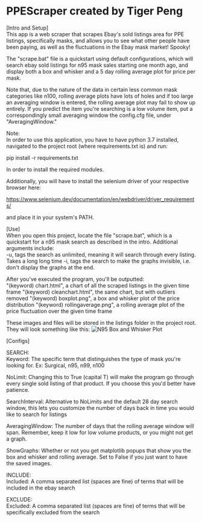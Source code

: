 # PPEScraper created by Tiger Peng
[Intro and Setup]\
This app is a web scraper that scrapes Ebay's sold listings area for PPE listings, specifically masks, and allows you to see what
other people have been paying, as well as the fluctuations in the Ebay mask market! Spooky!

The "scrape.bat" file is a quickstart using default configurations, which will search ebay sold listings for n95 mask sales starting one
month ago, and display both a box and whisker and a 5 day rolling average plot for price per mask.

Note that, due to the nature of the data in certain less common mask categories like n100, rolling average plots have lots of holes and if too large an averaging window is entered, the rolling average plot may fail to show up entirely. If you predict the item you're searching is a low volume item, put a correspondingly small averaging window the config.cfg file, under "AveragingWindow."

Note:\
In order to use this application, you have to have python 3.7 installed, navigated to the project root (where requirements.txt is) and run:

pip install -r requirements.txt

In order to install the required modules.

Additionally, you will have to install the selenium driver of your respective browser here:

https://www.selenium.dev/documentation/en/webdriver/driver_requirements/

and place it in your system's PATH.


[Use]\
When you open this project, locate the file "scrape.bat", which is a quickstart for a n95 mask search as described in the intro. Additional
arguments include:\
   -u, tags the search as unlimited, meaning it will search through every listing. Takes a long long time
   -i, tags the search to make the graphs invisible, i.e. don't display the graphs at the end.
   
After you've executed the program, you'll be outputted:\
  "(keyword) chart.html", a chart of all the scraped listings in the given time frame
  "(keyword) cleanchart.html", the same chart, but with outliers removed
  "(keyword) boxplot.png", a box and whisker plot of the price distribution
  "(keyword) rollingaverage.png", a rolling average plot of the price fluctuation over the given time frame
  
  These images and files will be stored in the listings folder in the project root. They will look something like this:
  ![N95 Box and Whisker Plot](https://octodex.github.com/images/yaktocat.png)


[Configs]

SEARCH:\
  Keyword: The specific term that distinguishes the type of mask you're looking for. Ex: Surgical, n95, n99, n100
  
  NoLimit: Changing this to True (capital T) will make the program go through every single sold listing of that product.
  If you choose this you'd better have patience.
  
  SearchInterval: Alternative to NoLimits and the default 28 day search window, this lets you customize the number of
  days back in time you would like to search for listings
  
  AveragingWindow: The number of days that the rolling average window will span. Remember, keep it low for low volume 
  products, or you might not get a graph.
  
  ShowGraphs: Whether or not you get matplotlib popups that show you the box and whisker and rolling average. Set to 
  False if you just want to have the saved images.
  
INCLUDE:\
  Included: A comma separated list (spaces are fine) of terms that will be included in the ebay search
  
EXCLUDE:\
  Excluded: A comma separated list (spaces are fine) of terms that will be specifically excluded from the search
